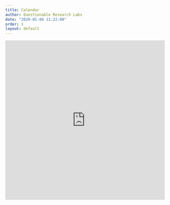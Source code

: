 ```yaml
---
title: Calendar
author: Questionable Research Labs
date: "2020-01-04 11:22:00"
order: 1
layout: default
---
```

<style>

    #calendarIFrameWrapper {
        position: relative;
        width: 100%;
        /* padding-bottom: 56.25%; */
        padding-bottom: 100%;
    }
    @media (max-width: 600px) {
        #calendarIFrameWrapper {
        padding-bottom: 120%;
    }
    }
</style>
<div id="calendarIFrameWrapper">

<iframe src="https://geekonical.nz/embeds/dark" style="border-width:0;position: absolute;" width="100%" height="100%" frameborder="0" ></iframe>
</div>
